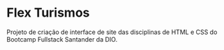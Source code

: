 # Flex Turismos

Projeto de criação de interface de site das disciplinas de HTML e CSS do Bootcamp Fullstack Santander da DIO.
